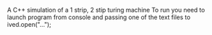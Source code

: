 A C++ simulation of a 1 strip, 2 stip turing machine
To run you need to launch program from console and passing one of the text files to ived.open("...");
